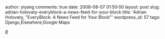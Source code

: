 author: yiyang
comments: true
date: 2008-08-07 01:50:00
layout: post
slug: adrian-holovaty-everyblock-a-news-feed-for-your-block
title: 'Adrian Holovaty, "EveryBlock: A News Feed for Your Block"'
wordpress_id: 57
tags: Django,Elsewhere,Google Maps

[#](http://where.blip.tv/file/904436/)
